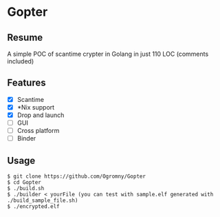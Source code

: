 # Gopter

## Resume
A simple POC of scantime crypter in Golang in just 110 LOC (comments included)

## Features
- [x] Scantime
- [x] \*Nix support
- [x] Drop and launch
- [ ] GUI
- [ ] Cross platform
- [ ] Binder

## Usage
```
$ git clone https://github.com/Ogromny/Gopter
$ cd Gopter
$ ./build.sh
$ ./builder < yourFile (you can test with sample.elf generated with ./build_sample_file.sh)
$ ./encrypted.elf
```
